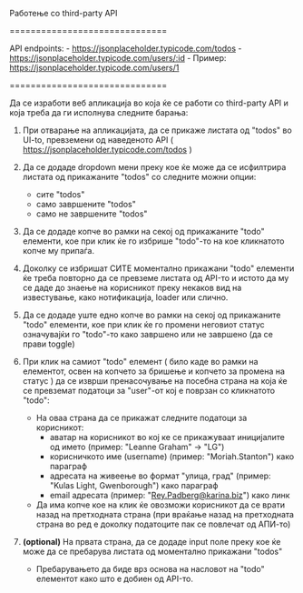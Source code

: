 Работење со third-party API

==============================

API endpoints:
    - https://jsonplaceholder.typicode.com/todos
    - https://jsonplaceholder.typicode.com/users/:id
    - Пример: https://jsonplaceholder.typicode.com/users/1

==============================
  
Да се изработи веб апликација во која ќе се работи со third-party API и која треба да ги исполнува следните барања:
  
1. При отварање на апликацијата, да се прикаже листата од "todos" во UI-to, превземени од наведеното API ( https://jsonplaceholder.typicode.com/todos )
    
2. Да се додаде dropdown мени преку кое ќе може да се исфилтрира листата од прикажаните "todos" со следните можни опции:
    - сите "todos"
    - само завршените "todos"
    - само не завршените "todos"
      
3. Да се додаде копче во рамки на секој од прикажаните "todo" елементи, кое при клик ќе го избрише "todo"-то на кое кликнатото копче му припаѓа.
    
4. Доколку се избришат СИТЕ моментално прикажани "todo" елементи ќе треба повторно да се превземе листата од API-то и истото да му се даде до знаење на корисникот преку некаков вид на известување, како нотификација, loader или слично.
    
5. Да се додаде уште едно копче во рамки на секој од прикажаните "todo" елементи, кое при клик ќе го промени неговиот статус означувајќи го "todo"-то како завршено или не завршено (да се прави toggle)
    
6. При клик на самиот "todo" елемент ( било каде во рамки на елементот, освен на копчето за бришење и копчето за промена на статус ) да се изврши пренасочување на посебна страна на која ќе се превземат податоци за "user"-от кој е поврзан со кликнатото "todo":
    - На оваа страна да се прикажат следните податоци за корисникот:
        - аватар на корисникот во кој ке се прикажуваат иницијалите од името (пример: "Leanne Graham" -> "LG")
        - корисничкото име (username) (пример: "Moriah.Stanton") како параграф
        - адресата на живеење во формат "улица, град" (пример: "Kulas Light, Gwenborough") како параграф
        - email адресата (пример: "Rey.Padberg@karina.biz") како линк
    - Да има копче кое на клик ќе овозможи корисникот да се врати назад на претходната страна (при враќање назад на претходната страна во ред е доколку податоците пак се повлечат од АПИ-то)

7. **(optional)** На првата страна, да се додаде input поле преку кое ќе може да се пребарува листата од моментално прикажани "todos"
    - Пребарувањето да биде врз основа на насловот на "todo" елементот како што е добиен од API-то.